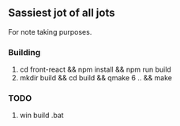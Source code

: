 ## Sassiest jot of all jots ##
For note taking purposes.

### Building ###
1. cd front-react && npm install && npm run build
2. mkdir build && cd build && qmake 6 .. && make

### TODO ###
1. win build .bat
